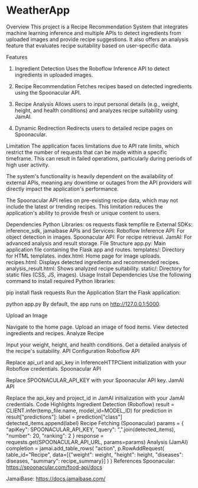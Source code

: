 # WeatherApp

Overview
This project is a Recipe Recommendation System that integrates machine learning inference and multiple APIs to detect ingredients from uploaded images and provide recipe suggestions. It also offers an analysis feature that evaluates recipe suitability based on user-specific data.

Features
1. Ingredient Detection
Uses the Roboflow Inference API to detect ingredients in uploaded images.

2. Recipe Recommendation
Fetches recipes based on detected ingredients using the Spoonacular API.

3. Recipe Analysis
Allows users to input personal details (e.g., weight, height, and health conditions) and analyzes recipe suitability using JamAI.

4. Dynamic Redirection
Redirects users to detailed recipe pages on Spoonacular.

Limitation
The application faces limitations due to API rate limits, which restrict the number of requests that can be made within a specific timeframe. This can result in failed operations, particularly during periods of high user activity.

The system's functionality is heavily dependent on the availability of external APIs, meaning any downtime or outages from the API providers will directly impact the application's performance.

The Spoonacular API relies on pre-existing recipe data, which may not include the latest or trending recipes. This limitation reduces the application's ability to provide fresh or unique content to users.

Dependencies
Python Libraries:
os
requests
flask
tempfile
re
External SDKs: inference_sdk, jamaibase
APIs and Services:
Roboflow Inference API: For object detection in images.
Spoonacular API: For recipe retrieval.
JamAI: For advanced analysis and result storage.
File Structure
app.py: Main application file containing the Flask app and routes.
templates/: Directory for HTML templates.
index.html: Home page for image uploads.
recipes.html: Displays detected ingredients and recommended recipes.
analysis_result.html: Shows analyzed recipe suitability.
static/: Directory for static files (CSS, JS, images).
Usage
Install Dependencies Use the following command to install required Python libraries:

pip install flask requests
Run the Application
Start the Flask application:

python app.py
By default, the app runs on http://127.0.0.1:5000.

Upload an Image

Navigate to the home page.
Upload an image of food items.
View detected ingredients and recipes.
Analyze Recipe

Input your weight, height, and health conditions.
Get a detailed analysis of the recipe's suitability.
API Configuration
Roboflow API

Replace api_url and api_key in InferenceHTTPClient initialization with your Roboflow credentials.
Spoonacular API

Replace SPOONACULAR_API_KEY with your Spoonacular API key.
JamAI API

Replace the api_key and project_id in JamAI initialization with your JamAI credentials.
Code Highlights
Ingredient Detection (Roboflow)
result = CLIENT.infer(temp_file.name, model_id=MODEL_ID)
for prediction in result["predictions"]:
    label = prediction["class"]
    detected_items.append(label)
Recipe Fetching (Spoonacular)
params = {
    "apiKey": SPOONACULAR_API_KEY,
    "query": ",".join(detected_items),
    "number": 20,
    "ranking": 2
}
response = requests.get(SPOONACULAR_API_URL, params=params)
Analysis (JamAI)
completion = jamai.add_table_rows(
    "action",
    p.RowAddRequest(
        table_id="Recipe",
        data=[{"weight": weight, "height": height, "diseases": diseases, "summary": recipe_summary}]
    )
)
References
Spoonacular: https://spoonacular.com/food-api/docs

JamaiBase: https://docs.jamaibase.com/

